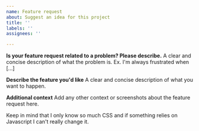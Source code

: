 ```yaml
---
name: Feature request
about: Suggest an idea for this project
title: ''
labels: ''
assignees: ''

---
```


**Is your feature request related to a problem? Please describe.**
A clear and concise description of what the problem is. Ex. I'm always frustrated when [...]

**Describe the feature you'd like**
A clear and concise description of what you want to happen.

**Additional context**
Add any other context or screenshots about the feature request here.

Keep in mind that I only know so much CSS and if something relies on Javascript I can't really change it.
